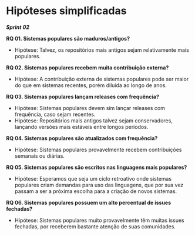 # Hipóteses simplificadas
**_Sprint 02_**

**RQ 01. Sistemas populares são maduros/antigos?**

- Hipótese: Talvez, os repositórios mais antigos sejam relativamente mais populares.

**RQ 02. Sistemas populares recebem muita contribuição externa?**

- Hipótese: A contribuição externa de sistemas populares pode ser maior do que em sistemas recentes, porém diluída ao longo de anos.

**RQ 03. Sistemas populares lançam releases com frequência?**

- Hipótese: Sistemas populares devem sim lançar releases com frequência, caso sejam recentes.
- Hipótese: Repositórios mais antigos talvez sejam conservadores, lançando versões mais estáveis entre longos períodos.

**RQ 04. Sistemas populares são atualizados com frequência?**

- Hipótese: Sistemas populares provavelmente recebem contribuições semanais ou diárias.

**RQ 05. Sistemas populares são escritos nas linguagens mais populares?**

- Hipótese: Esperamos que seja um ciclo retroativo onde sistemas populares criam demandas para uso das linguagens, que por sua vez passam a ser a próxima escolha para a criação de novos sistemas.

**RQ 06. Sistemas populares possuem um alto percentual de issues fechadas?**

- Hipótese: Sistemas populares muito provavelmente têm muitas issues fechadas, por receberem bastante atenção de suas comunidades.